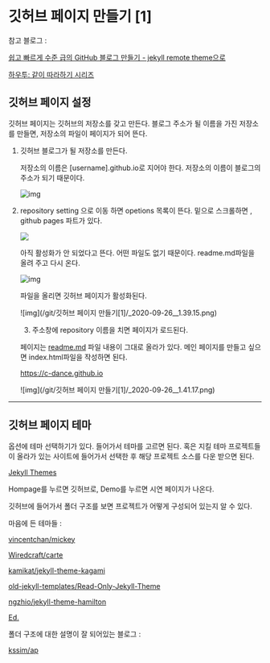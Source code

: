 # 깃허브 페이지 만들기 [1]

참고 블로그 : 

[쉽고 빠르게 수준 급의 GitHub 블로그 만들기 - jekyll remote theme으로](https://dreamgonfly.github.io/blog/jekyll-remote-theme/)

[하우투: 같이 따라하기 시리즈](https://devinlife.com/howto/)

## 깃허브 페이지 설정

깃허브 페이지는 깃허브의 저장소를 갖고 만든다. 블로그 주소가 될 이름을 가진 저장소를 만들면, 저장소의 파일이 페이지가 되어 뜬다. 

1. 깃허브 블로그가 될 저장소를 만든다.

    저장소의 이름은 [username].github.io로 지어야 한다. 저장소의 이름이 블로그의 주소가 되기 때문이다.

    ![img](/gitpage1/_2020-09-26__1.28.27.png)

2.  repository setting 으로 이동 하면 opetions 목록이 뜬다. 밑으로 스크롤하면 , github pages 파트가 있다. 

    <img src="/gitpage1/_2020-09-26__1.28.27.png">

    아직 활성화가 안 되었다고 뜬다. 어떤 파일도 없기 때문이다. readme.md파일을 올려 주고 다시 온다. 

    ![img](/gitpage1/_2020-09-26__1.29.02.png)

    파일을 올리면 깃허브 페이지가 활성화된다. 

    ![img](/git/깃허브 페이지 만들기[1]/_2020-09-26__1.39.15.png)

    3. 주소창에 repository 이름을 치면 페이지가 로드된다.

    페이지는 [readme.md](http://readme.md) 파일 내용이 그대로 올라가 있다.  메인 페이지를 만들고 싶으면 index.html파일을 작성하면 된다.  

    https://c-dance.github.io

    ![img](/git/깃허브 페이지 만들기[1]/_2020-09-26__1.41.17.png)

---

## 깃허브 페이지 테마  
    
옵션에 테마 선택하기가 있다. 들어가서 테마를 고르면 된다. 혹은 지킬 테마 프로젝트들이 올라가 있는 사이트에 들어가서 선택한 후 해당 프로젝트 소스를 다운 받으면 된다. 

[Jekyll Themes](http://jekyllthemes.org/)

Hompage를 누르면 깃허브로, Demo를 누르면 시연 페이지가 나온다. 

깃허브에 들어가서 폴더 구조를 보면 프로젝트가 어떻게 구성되어 있는지 알 수 있다. 

마음에 든 테마들 : 

[vincentchan/mickey](https://github.com/vincentchan/mickey)

[Wiredcraft/carte](https://github.com/Wiredcraft/carte)

[kamikat/jekyll-theme-kagami](https://github.com/kamikat/jekyll-theme-kagami)

[old-jekyll-templates/Read-Only-Jekyll-Theme](https://github.com/old-jekyll-templates/Read-Only-Jekyll-Theme)

[ngzhio/jekyll-theme-hamilton](https://github.com/ngzhio/jekyll-theme-hamilton)

[Ed.](http://elotroalex.github.io/ed/)

폴더 구조에 대한 설명이 잘 되어있는 블로그 : 

[kssim/ap](https://github.com/kssim/ap)